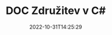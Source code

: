 ---
############################# Static ############################
layout: "auto-gen-merge"
date: 2022-10-31T14:25:29
draft: false
otherformats: docm docx dot dotm dotx epub html mht mhtml odp ods odt one otp ott pdf

############################# Head ############################
head_title: "Spoji datoteke DOC v C# | DOC Združitev"
head_description: "Spojite več datotek DOC v eno datoteko z API-jem za združevanje dokumentov C# .NET. Združite določene strani ali obsege strani iz različnih dokumentov v en sam dokument."

############################# Header ############################
title: "DOC Združitev v C#"
description: "Spojite DOC z nekaj vrsticami kode .NET."
bg_image: "https://cms.admin.containerize.com/templates/aspose/App_Themes/V3/images/bg/header1.png"
bg_overlay: false
button:
    enable: true
    icon: "fas fa-arrow-down"
    label: "Prenesite brezplačno preskusno različico"
    link: "https://downloads.groupdocs.com/merger/net"

############################# SubMenu ############################
submenu:
    enable: true

    left:
        img_alt: "GroupDocs.Merger for .NET"
        image: "https://cms.admin.containerize.com/templates/groupdocs/images/product-logos/90x90-noborder/groupdocs-merger-net.png"
        product: "GroupDocs.Merger"
        platform: ".NET"

    middle:
        button:

            # button loop
            - link: "https://apireference.groupdocs.com/merger/net"
              text: "API Reference"

            # button loop
            - link: "https://github.com/groupdocs-merger"
              text: "Primeri kod"

            # button loop
            - link: "https://products.groupdocs.app/merger/family"
              text: "Predstavitve v živo"

            # button loop
            - link: "https://purchase.groupdocs.com/pricing/merger/net"
              text: "Cenitev"

    right:
        link_download: "https://downloads.groupdocs.com/merger"
        link_learn: "https://docs.groupdocs.com/merger/net"
        link_buy: "https://purchase.groupdocs.com"

############################# About ############################
about:
    enable: true
    title: "O API-ju GroupDocs.Merger for .NET"
    content: |
        [GroupDocs.Merger for .NET](/sl/merger/net/) ponuja priročno rešitev za združevanje več datotek PDF, Microsoft Office (Word, Excel, PowerPoint, OneNote), OpenDocument, HTML, slik in veliko drugih dokumentov v eno datoteko znotraj aplikacij .NET. GroupDocs.Merger vam bo prihranil veliko truda, saj lahko združite DOC dokumente - ni vam treba nameščati programske opreme tretjih oseb, namiznih aplikacij ali vtičnikov. Zdaj je nepotrebno izgubljati čas in ročno spajati datoteke! Poslanstvo GroupDocs je zagotoviti najboljšo kakovost in poenostaviti potek dela za obdelavo dokumentov.
        
        GroupDocs.Merger API je prava izbira za korporativne rešitve, ki potrebujejo funkcije združevanja datotek. Ti API-ji so dobro podprti na vseh glavnih operacijskih sistemih in platformah, vključno z .NET Framework, .NET Standard, .NET Core, Mono.

############################# Steps ############################
steps:
    enable: true
    title_left: "Kako združiti več datotek DOC"
    content_left: |
        [GroupDocs.Merger for .NET](/sl/merger/net/) razvijalcem izdelka .NET olajša združevanje dveh ali več datotek DOC znotraj njihovih aplikacij z implementacijo nekaj preprostih korakov.
        
        * Ustvarite nov primerek **Merger** in podajte pot izvornega dokumenta kot parameter konstruktorja.
        * Pokličite **Join** razreda **Merger** in posredujte drugo pot izvornega dokumenta.
        * Pokličite **Save** razreda **Merger**, da shranite združeni dokument.

    title_right: "Sistemske zahteve"
    content_right: |
        API-ji GroupDocs.Merger for .NET so podprti na vseh glavnih platformah in operacijskih sistemih. Preden izvedete spodnjo kodo, se prepričajte, da imate v sistemu nameščene naslednje predpogoje.

        * Operacijski sistemi: Microsoft Windows, Linux, MacOS
        * Razvojna okolja: Visual Studio, Xamarin, MonoDevelop
        * Ogrodja: .NET Framework, .NET Standard, .NET Core, Mono
        * Prenesite najnovejšo različico GroupDocs.Merger for .NET iz [NuGet](https://www.nuget.org/packages/groupdocs.merger)
         
    code: |
     {{% merger/additional-styles %}}
     {{< merger/code-merger title="Kako združiti datoteke DOC s primerom kode C#">}}

        ```csharp    
        // Spoji datoteke DOC z API-jem GroupDocs.Merger
        // Ustvari združitev z vhodnim dokumentom DOC
        using (Merger merger = new Merger("input1.doc"))
          {
            // Pokličite metodo Join primerka razreda Merger in posredujte drugo pot izvornega dokumenta
            merger.Join("input2.doc");
    
            // Pokličite metodo Shrani primerka razreda Merger, da shranite združeni dokument
            merger.Save("merged-file.doc");
          }
        ```
     {{< /merger/code-merger >}}

############################# Demos ############################
demos:
    enable: true
    title: "Predstavitve v živo – spletna aplikacija za spajanje dokumentov"
    content: |
       Združite več kot eno datoteko DOC tako, da obiščete spletno mesto [GroupDocs.Merger Live Demos](https://products.groupdocs.app/merger/doc).
       Predstavitev v živo ima naslednje prednosti.
        
############################# About Formats ############################
about_formats:
    enable: true

############################# More Formats ############################
more_formats:
    enable: true
    title: "Združevanje drugih formatov dokumentov"
    content: |
        API za združevanje dokumentov .NET za oblike datotek in slike. Združite nekaj priljubljenih formatov dokumentov, kot je navedeno spodaj.

############################# Back to top ###############################
back_to_top:
    enable: true
---
